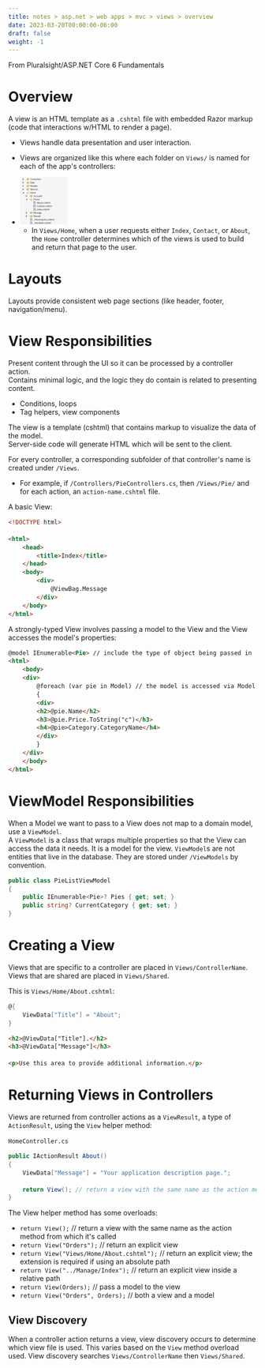 ```yaml
---
title: notes > asp.net > web apps > mvc > views > overview
date: 2023-03-20T00:00:00-06:00
draft: false
weight: -1
---
```


From Pluralsight/ASP.NET Core 6 Fundamentals

# Overview
A view is an HTML template as a `.cshtml` file with embedded Razor markup (code that interactions w/HTML to render a page).
- Views handle data presentation and user interaction.
- Views are organized like this where each folder on `Views/` is named for each of the app's controllers:
- <img src="view-folder-structure.png" width="20%" height="20%">   
	
    - In `Views/Home`, when a user requests either `Index`, `Contact`, or `About`, the `Home` controller determines which of the views is used to build and return that page to the user.

# Layouts
Layouts provide consistent web page sections (like header, footer, navigation/menu).

# View Responsibilities
Present content through the UI so it can be processed by a controller action.  
Contains minimal logic, and the logic they do contain is related to presenting content.
- Conditions, loops
- Tag helpers, view components
	
The view is a template (cshtml) that contains markup to visualize the data of the model.  
Server-side code will generate HTML which will be sent to the client.

For every controller, a corresponding subfolder of that controller's name is created under `/Views`.  
- For example, if `/Controllers/PieControllers.cs`, then `/Views/Pie/` and for each action, an `action-name.cshtml` file.

A basic View:
```html
<!DOCTYPE html>

<html>
    <head>
        <title>Index</title>
    </head>
    <body>
        <div>
            @ViewBag.Message
        </div>
    </body>
</html>
```

A strongly-typed View involves passing a model to the View and the View accesses the model's properties:
```html
@model IEnumerable<Pie> // include the type of object being passed in
<html>
    <body>
    <div>
        @foreach (var pie in Model) // the model is accessed via Model
        {
        <div>
        <h2>@pie.Name</h2>
        <h3>@pie.Price.ToString("c")</h3>
        <h4>@pie>Category.CategoryName</h4>
        </div>
        }
    </div>
    </body>
</html>
```

# ViewModel Responsibilities
When a Model we want to pass to a View does not map to a domain model, use a `ViewModel`.  
A `ViewModel` is a class that wraps multiple properties so that the View can access the data it needs.  It is a model for the view.
`ViewModel`s are not entities that live in the database.  They are stored under `/ViewModels` by convention.
```cs
public class PieListViewModel
{
	public IEnumerable<Pie>? Pies { get; set; }
	public string? CurrentCategory { get; set; }
}
```

# Creating a View
Views that are specific to a controller are placed in `Views/ControllerName`.  Views that are shared are placed in `Views/Shared`.

This is `Views/Home/About.cshtml`:
```cs
@{
    ViewData["Title"] = "About";
}
```
```html
<h2>@ViewData["Title"].</h2>
<h3>@ViewData["Message"]</h3>

<p>Use this area to provide additional information.</p>
```

# Returning Views in Controllers
Views are returned from controller actions as a `ViewResult`, a type of `ActionResult`, using the `View` helper method:

`HomeController.cs`
```cs
public IActionResult About()
{
    ViewData["Message"] = "Your application description page.";

    return View(); // return a view with the same name as the action method from which it's called
}
```
The View helper method has some overloads:
- `return View();` // return a view with the same name as the action method from which it's called
- `return View("Orders");` // return an explicit view
- `return View("Views/Home/About.cshtml");` // return an explicit view; the extension is required if using an absolute path
- `return View("../Manage/Index");` // return an explicit view inside a relative path 
- `return View(Orders);` // pass a model to the view
- `return View("Orders", Orders);` // both a view and a model

## View Discovery
When a controller action returns a view, view discovery occurs to determine which view file is used.  This varies based on the `View` method overload used.  View discovery searches `Views/ControllerName` then `Views/Shared`.
